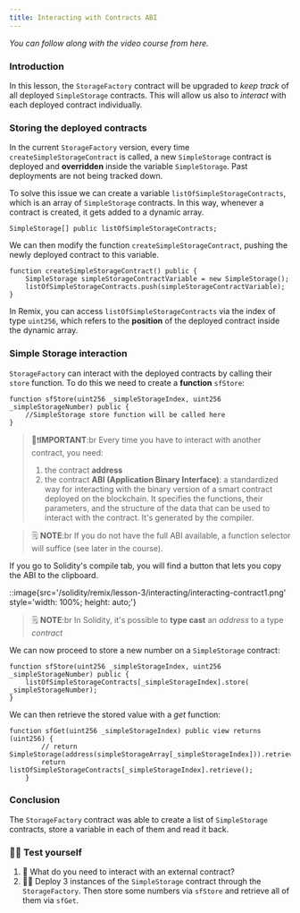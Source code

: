 ```yaml
---
title: Interacting with Contracts ABI
---
```


_You can follow along with the video course from here._

### Introduction

In this lesson, the `StorageFactory` contract will be upgraded to _keep track_ of all deployed `SimpleStorage` contracts. This will allow us also to _interact_ with each deployed contract individually.

### Storing the deployed contracts

In the current `StorageFactory` version, every time `createSimpleStorageContract` is called, a new `SimpleStorage` contract is deployed and **overridden** inside the variable `SimpleStorage`. Past deployments are not being tracked down.

To solve this issue we can create a variable `listOfSimpleStorageContracts`, which is an array of `SimpleStorage` contracts. In this way, whenever a contract is created, it gets added to a dynamic array.

```solidity
SimpleStorage[] public listOfSimpleStorageContracts;
```

We can then modify the function `createSimpleStorageContract`, pushing the newly deployed contract to this variable.

```solidity
function createSimpleStorageContract() public {
    SimpleStorage simpleStorageContractVariable = new SimpleStorage();
    listOfSimpleStorageContracts.push(simpleStorageContractVariable);
}
```

In Remix, you can access `listOfSimpleStorageContracts` via the index of type `uint256`, which refers to the **position** of the deployed contract inside the dynamic array.

### Simple Storage interaction

`StorageFactory` can interact with the deployed contracts by calling their `store` function. To do this we need to create a **function** `sfStore`:

```solidity
function sfStore(uint256 _simpleStorageIndex, uint256 _simpleStorageNumber) public {
    //SimpleStorage store function will be called here
}
```

> 👀❗**IMPORTANT**:br
> Every time you have to interact with another contract, you need:
>
> 1.  the contract **address**
> 2.  the contract **ABI (Application Binary Interface)**: a standardized way for interacting with the binary version of a smart contract deployed on the blockchain. It specifies the functions, their parameters, and the structure of the data that can be used to interact with the contract. It's generated by the compiler.

> 🗒️ **NOTE**:br
> If you do not have the full ABI available, a function selector will suffice (see later in the course).

If you go to Solidity's compile tab, you will find a button that lets you copy the ABI to the clipboard.

::image{src='/solidity/remix/lesson-3/interacting/interacting-contract1.png' style='width: 100%; height: auto;'}

> 🗒️ **NOTE**:br
> In Solidity, it's possible to **type cast** an _address_ to a type _contract_

We can now proceed to store a new number on a `SimpleStorage` contract:

```solidity
function sfStore(uint256 _simpleStorageIndex, uint256 _simpleStorageNumber) public {
    listOfSimpleStorageContracts[_simpleStorageIndex].store( _simpleStorageNumber);
}
```

We can then retrieve the stored value with a _get_ function:

```solidity
function sfGet(uint256 _simpleStorageIndex) public view returns (uint256) {
        // return SimpleStorage(address(simpleStorageArray[_simpleStorageIndex])).retrieve();
        return listOfSimpleStorageContracts[_simpleStorageIndex].retrieve();
    }
```

### Conclusion

The `StorageFactory` contract was able to create a list of `SimpleStorage` contracts, store a variable in each of them and read it back.

### 🧑‍💻 Test yourself

1. 📕 What do you need to interact with an external contract?
2. 🧑‍💻 Deploy 3 instances of the `SimpleStorage` contract through the `StorageFactory`. Then store some numbers via `sfStore` and retrieve all of them via `sfGet`.
